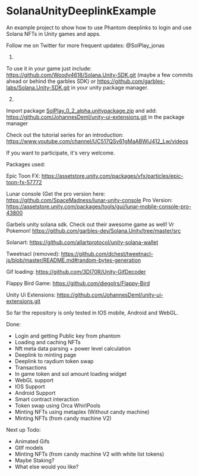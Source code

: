 # SolanaUnityDeeplinkExample
An example project to show how to use Phantom deeplinks to login and use Solana NFTs in Unity games and apps.

Follow me on Twitter for more frequent updates: @SolPlay_jonas

1) 
To use it in your game just include: 
https://github.com/Woody4618/Solana.Unity-SDK.git (maybe a few commits ahead or behind the garbles SDK) 
or 
https://github.com/garbles-labs/Solana.Unity-SDK.git
in your unity package manager.

2)
Import package 
[SolPlay_0_2_alpha.unitypackage.zip](https://github.com/Woody4618/SolanaUnityDeeplinkExample/files/9846730/SolPlay_0_2_alpha.unitypackage.zip)
and add: https://github.com/JohannesDeml/unity-ui-extensions.git
in the package manager

Check out the tutorial series for an introduction: 
https://www.youtube.com/channel/UC517QSv61gMaABWIJ412_Lw/videos


If you want to participate, it's very welcome.


Packages used: 

Epic Toon FX:
https://assetstore.unity.com/packages/vfx/particles/epic-toon-fx-57772

Lunar console (Get the pro version here: 
https://github.com/SpaceMadness/lunar-unity-console
Pro Version: https://assetstore.unity.com/packages/tools/gui/lunar-mobile-console-pro-43800

Garbels unity solana sdk. Check out their awesome game as well! Vr Pokemon! 
https://github.com/garbles-dev/Solana.Unity/tree/master/src

Solanart:
https://github.com/allartprotocol/unity-solana-wallet

Tweetnacl (removed):
https://github.com/dchest/tweetnacl-js/blob/master/README.md#random-bytes-generation

Gif loading:
https://github.com/3DI70R/Unity-GifDecoder

Flappy Bird Game: 
https://github.com/diegolrs/Flappy-Bird

Unity Ui Extensions:
https://github.com/JohannesDeml/unity-ui-extensions.git

So far the repository is only tested in IOS mobile, Android and WebGL.

Done:
- Login and getting Public key from phantom
- Loading and caching NFTs
- Nft meta data parsing + power level calculation
- Deeplink to minting page
- Deeplink to raydium token swap
- Transactions
- In game token and sol amount loading widget
- WebGL support 
- IOS Support 
- Android Support
- Smart contract interaction
- Token swap using Orca WhirlPools
- Minting NFTs using metaplex (Without candy machine)
- Minting NFTs (from candy machine V2)

Next up Todo: 

- Animated Gifs
- Gtlf models 
- Minting NFTs (from candy machine V2 with white list tokens)
- Maybe Staking? 
- What else would you like?  



